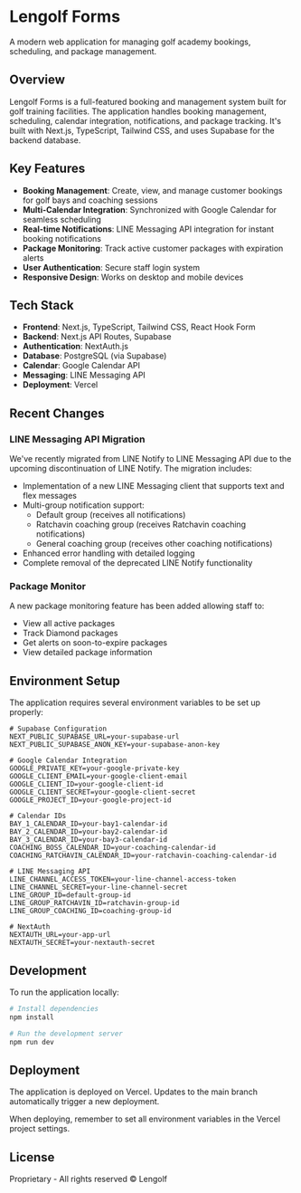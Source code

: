 # Lengolf Forms

A modern web application for managing golf academy bookings, scheduling, and package management.

## Overview

Lengolf Forms is a full-featured booking and management system built for golf training facilities. The application handles booking management, scheduling, calendar integration, notifications, and package tracking. It's built with Next.js, TypeScript, Tailwind CSS, and uses Supabase for the backend database.

## Key Features

- **Booking Management**: Create, view, and manage customer bookings for golf bays and coaching sessions
- **Multi-Calendar Integration**: Synchronized with Google Calendar for seamless scheduling
- **Real-time Notifications**: LINE Messaging API integration for instant booking notifications
- **Package Monitoring**: Track active customer packages with expiration alerts
- **User Authentication**: Secure staff login system
- **Responsive Design**: Works on desktop and mobile devices

## Tech Stack

- **Frontend**: Next.js, TypeScript, Tailwind CSS, React Hook Form
- **Backend**: Next.js API Routes, Supabase
- **Authentication**: NextAuth.js
- **Database**: PostgreSQL (via Supabase)
- **Calendar**: Google Calendar API
- **Messaging**: LINE Messaging API
- **Deployment**: Vercel

## Recent Changes

### LINE Messaging API Migration

We've recently migrated from LINE Notify to LINE Messaging API due to the upcoming discontinuation of LINE Notify. The migration includes:

- Implementation of a new LINE Messaging client that supports text and flex messages
- Multi-group notification support:
  - Default group (receives all notifications)
  - Ratchavin coaching group (receives Ratchavin coaching notifications)
  - General coaching group (receives other coaching notifications)
- Enhanced error handling with detailed logging
- Complete removal of the deprecated LINE Notify functionality

### Package Monitor

A new package monitoring feature has been added allowing staff to:

- View all active packages
- Track Diamond packages
- Get alerts on soon-to-expire packages
- View detailed package information

## Environment Setup

The application requires several environment variables to be set up properly:

```
# Supabase Configuration
NEXT_PUBLIC_SUPABASE_URL=your-supabase-url
NEXT_PUBLIC_SUPABASE_ANON_KEY=your-supabase-anon-key

# Google Calendar Integration
GOOGLE_PRIVATE_KEY=your-google-private-key
GOOGLE_CLIENT_EMAIL=your-google-client-email
GOOGLE_CLIENT_ID=your-google-client-id
GOOGLE_CLIENT_SECRET=your-google-client-secret
GOOGLE_PROJECT_ID=your-google-project-id

# Calendar IDs
BAY_1_CALENDAR_ID=your-bay1-calendar-id
BAY_2_CALENDAR_ID=your-bay2-calendar-id
BAY_3_CALENDAR_ID=your-bay3-calendar-id
COACHING_BOSS_CALENDAR_ID=your-coaching-calendar-id
COACHING_RATCHAVIN_CALENDAR_ID=your-ratchavin-coaching-calendar-id

# LINE Messaging API
LINE_CHANNEL_ACCESS_TOKEN=your-line-channel-access-token
LINE_CHANNEL_SECRET=your-line-channel-secret
LINE_GROUP_ID=default-group-id
LINE_GROUP_RATCHAVIN_ID=ratchavin-group-id
LINE_GROUP_COACHING_ID=coaching-group-id

# NextAuth
NEXTAUTH_URL=your-app-url
NEXTAUTH_SECRET=your-nextauth-secret
```

## Development

To run the application locally:

```bash
# Install dependencies
npm install

# Run the development server
npm run dev
```

## Deployment

The application is deployed on Vercel. Updates to the main branch automatically trigger a new deployment.

When deploying, remember to set all environment variables in the Vercel project settings.

## License

Proprietary - All rights reserved © Lengolf 